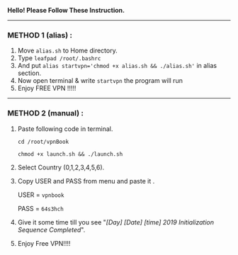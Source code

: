 <b>Hello! Please Follow These Instruction.</b>

----------------------------------------------------------------------------------------------

<h3>METHOD 1 (alias) :</h3> 

1. Move ```alias.sh``` to Home directory.
2. Type ```leafpad /root/.bashrc``` 
3. And put ```alias startvpn='chmod +x alias.sh && ./alias.sh'``` in alias section.
4. Now open terminal & write ```startvpn``` the program will run
5. Enjoy FREE VPN !!!!! 

-----------------------------------------------------------------------------------------------

<h3>METHOD 2 (manual) :</h3>

1. Paste following code in terminal.

	```cd /root/vpnBook```	
	
	```chmod +x launch.sh && ./launch.sh```

2. Select Country (0,1,2,3,4,5,6).
3. Copy USER and PASS from menu and paste it .

	USER = ```vpnbook```
	
	PASS = ```64s3hch```
	
5. Give it some time till you see "<i>[Day] [Date] [time] 2019 Initialization Sequence Completed</i>".
6. Enjoy Free VPN!!!!
